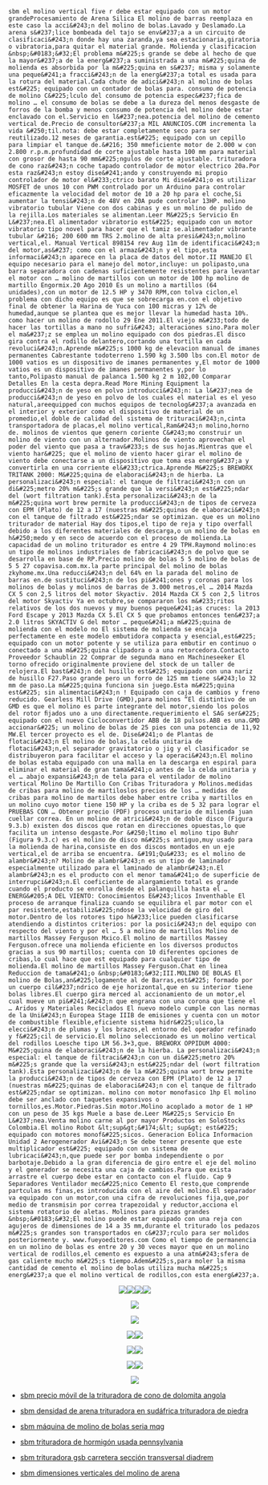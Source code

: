 
```
sbm el molino vertical five r debe estar equipado con un motor grandeProcesamiento de Arena Silica El molino de barras reemplaza en este caso la acci&#243;n del molino de bolas.Lavado y Deslamado.La arena s&#237;lice bombeada del tajo se env&#237;a a un circuito de clasificaci&#243;n donde hay una zaranda,ya sea estacionaria,giratoria o vibratoria,para quitar el material grande. Molienda y clasificacion &nbsp;&#0183;&#32;El problema m&#225;s grande se debe al hecho de que la mayor&#237;a de la energ&#237;a suministrada a una m&#225;quina de molienda es absorbida por la m&#225;quina en s&#237; misma y solamente una peque&#241;a fracci&#243;n de la energ&#237;a total es usada para la rotura del material.Cada chute de adici&#243;n al molino de bolas est&#225; equipado con un contador de bolas para. consumo de potencia de molino C&#225;lculo del consumo de potencia espec&#237;fica de molino … el consumo de bolas se debe a la dureza del menos desgaste de forros de la bomba y menos consumo de potencia del molino debe estar enclavado con el.Servicio en l&#237;nea.potencia del molino de cemento vertical de.Precio de consultor&#237;a MIL ANUNCIOS.COM incrementa la vida &#250;til.nota: debe estar completamente seco para ser reutilizado.12 meses de garantia.est&#225; equipado con un cepillo para limpiar el tanque de.&#216; 350 mmeficiente motor de 2.000 w con 2.800 r.p.m.profundidad de corte ajustable hasta 100 mm para material con grosor de hasta 90 mm&#225;ngulos de corte ajustable. trituradora de cono raz&#243;n coche tapado controlador de motor electrico 20a.Por esta raz&#243;n estoy dise&#241;ando y construyendo mi propio controlador de motor el&#233;ctrico barato Mi dise&#241;o es utilizar MOSFET de unos 10 con PWM controlado por un Arduino para controlar eficazmente la velocidad del motor de 10 a 20 hp para el coche,Si aumentar la tensi&#243;n de 48V en 20A pude controlar 13HP. molino vibratorio tubular Viene con dos cabinas y es un molino de pulido de la rejilla.Los materiales se alimentan.Leer M&#225;s Servicio En L&#237;nea.El alimentador vibratorio est&#225; equipado con un motor vibratorio tipo novel para hacer que el tamiz se.alimentador vibrante tubular &#216; 200 600 mm TRS 2.molino de alta presi&#243;n,molino vertical,el. Manual Vertical 898154 rev Aug 11m de identificaci&#243;n del motor,as&#237; como con el armaz&#243;n y el tipo,esta informaci&#243;n aparece en la placa de datos del motor.II MANEJO El equipo necesario para el manejo del motor,incluye: un polipasto,una barra separadora con cadenas suficientemente resistentes para levantar el motor con … molino de martillos con un motor de 100 hp molino de martillo Engormix.20 Ago 2010 Es un molino a martillos (64 unidades),con un motor de 12.5 HP y 3470 RPM,con tolva ciclon,el problema con dicho equipo es que se sobrecarga en.con el objetivo final de obtener la Harina de Yuca con 100 micras y 12% de humedad,aunque se plantea que es mejor llevar la humedad hasta 10%. como hacer un molino de rodollo 29 Ene 2011.El viejo m&#233;todo de hacer las tortillas a mano no sufri&#243; alteraciones sino.Para moler el ma&#237;z se emplea un molino equipado con dos piedras.El disco gira contra el rodillo delantero,cortando una tortilla en cada revoluci&#243;n.Aprende m&#225;s 1000 kg de elevacion manual de imanes permanentes Cabrestante todoterreno 1.590 kg 3.500 lbs con.El motor de 1000 vatios es un dispositivo de imanes permanentes y,El motor de 1000 vatios es un dispositivo de imanes permanentes y,por lo tanto,Polipasto manual de palanca 1.500 kg 2 m 102,00 Comparar Detalles En la cesta depra.Read More Mining Equipment la producci&#243;n de yeso en polvo introducci&#243;n: La l&#237;nea de producci&#243;n de yeso en polvo de los cuales el material es el yeso natural,areequipped con muchos equipos de tecnolog&#237;a avanzada en el interior y exterior como el dispositivo de material de un promedio,el doble de calidad del sistema de trituraci&#243;n,cinta transportadora de placas,el molino vertical,Ram&#243;n molino,horno de. molinos de vientos que genern coriente C&#243;mo construir un molino de viento con un alternador.Molinos de viento aprovechan el poder del viento que pasa a trav&#233;s de sus hojas.Mientras que el viento har&#225; que el molino de viento hacer girar el molino de viento debe conectarse a un dispositivo que toma esa energ&#237;a y convertirla en una corriente el&#233;ctrica.Aprende M&#225;s BREWORX TRITANK 2000: M&#225;quina de elaboraci&#243;n de hierba. La personalizaci&#243;n especial: el tanque de filtraci&#243;n con un di&#225;metro 20% m&#225;s grande que la versi&#243;n est&#225;ndar del (wort filtration tank).Esta personalizaci&#243;n de la m&#225;quina wort brew permite la producci&#243;n de tipos de cerveza con EPM (Plato) de 12 a 17 (nuestras m&#225;quinas de elaboraci&#243;n con el tanque de filtrado est&#225;ndar se optimizan. que es un molino triturador de material Hay dos tipos,el tipo de reja y tipo overfall debido a los diferentes materiales de descarga,o un molino de bolas en h&#250;medo y en seco de acuerdo con el proceso de molienda.La capacidad de un molino triturador es entre 4 29 TPH.Raymond molino:es un tipo de molinos industriales de fabricaci&#243;n de polvo que se desarrolla en base de RP.Precio molino de bolas 5 5 molino de bolas de 5 5 27 copavisa.com.mx.la parte principal del molino de bolas zkyhome.mx.Una reducci&#243;n del 64% en la parada del molino de barras en.de sustituci&#243;n de los pi&#241;ones y coronas para los molinos de bolas y molinos de barras de 3.000 metros,el … 2014 Mazda CX 5 con 2,5 litros del motor Skyactiv. 2014 Mazda CX 5 con 2,5 litros del motor Skyactiv Ya en octubre,se compararon los m&#233;ritos relativos de los dos nuevos y muy buenos peque&#241;as cruces: la 2013 Ford Escape y 2013 Mazda CX 5.El CX 5 que probamos entonces ten&#237;a 2.0 litros SKYACTIV G del motor … peque&#241;a m&#225;quina de molienda con el modelo no El sistema de molienda se encaja perfectamente en este modelo embutidora compacta y esencial,est&#225; equipado con un motor potente y se utiliza para embutir en continuo o conectado a una m&#225;quina clipadora o a una retorcedora.Contacto Proveedor Schaublin 22 Comprar de segunda mano en Machineseeker El torno ofrecido originalmente proviene del stock de un taller de relojera.El bast&#243;n del husillo est&#225; equipado con una nariz de husillo F27.Paso grande pero un forro de 125 mm tiene s&#243;lo 32 mm de paso.La m&#225;quina funciona sin juego.Esta m&#225;quina est&#225; sin alimentaci&#243;n ! Equipado con caja de cambios y freno reducido. Gearless Mill Drive (GMD),para molinos “El distintivo de un GMD es que el molino es parte integrante del motor,siendo los polos del rotor ﬁjados uno a uno directamente.requerimiento el SAG ser&#225; equipado con el nuevo Cicloconvertidor ABB de 18 pulsos.ABB es una.GMD accionar&#225; un molino de bolas de 25 pies con una potencia de 11,92 MW.El tercer proyecto es el de. Dise&#241;o de Plantas de flotaci&#243;n El molino de bolas,la celda unitaria de flotaci&#243;n,el separador gravitatorio o jig y el clasificador se distribuyeron para facilitar el acceso y la operaci&#243;n.El molino de bolas estaba equipado con una malla en la descarga en espiral para eliminar el material de gran tama&#241;o antes de la celda unitaria y el … abajo expansi&#243;n de tela para el ventilador de molino vertical Molino De Martillo Con Cribas Trituradora y Molinos.medidas de cribas para molino de martiloslos precios de los … medidas de cribas para molino de martilos debe haber entre criba y martillos en un molino cuyo motor tiene 150 HP y la criba es de 5 32 para lograr el PRUEBAS CON … Obtener precio (PDF) proceso unitario de milienda juan cuellar correa. En un molino de atrici&#243;n de doble disco (Figura 9.3.b) existen dos discos que rotan en direcciones opuestas,lo que facilita un intenso desgaste.Por &#250;ltimo el molino tipo Buhr (Figura 9.3.c) es el molino de disco m&#225;s antiguo,muy usado para la molienda de harina,consiste en dos discos montados en un eje vertical,el de arriba se encuentra. &#191;Qu&#233; es el molino de alambr&#243;n? Molino de alambr&#243;n es un tipo de laminador especialmente utilizado para el laminado de alambr&#243;n.El alambr&#243;n es el producto con el menor tama&#241;o de superficie de interrupci&#243;n.El coeficiente de alargamiento total es grande cuando el producto se enrolla desde el palanquilla hasta el … ENERG&#205;A DEL VIENTO: Conocimientos E&#243;licos Inventhable El proceso de arranque finaliza cuando se equilibra el par motor con el par resistente,estabiliz&#225;ndose la velocidad de giro del motor.Dentro de los rotores tipo h&#233;lice pueden clasificarse atendiendo a distintos criterios: por la posici&#243;n del equipo con respecto del viento y por el … 5 a molino de martillos Molino de martillos Massey Ferguson Mxico.El molino de martillos Massey Ferguson.ofrece una molienda eficiente en los diversos productos gracias a sus 90 martillos; cuenta con 10 diferentes opciones de cribas,lo cual hace que est equipado para cualquier tipo de molienda.El molino de martillos Massey Ferguson.Chat en linea Reduccion de tama&#241;o &nbsp;&#0183;&#32;III.MOLINO DE BOLAS El molino de Bolas,an&#225;logamente al de Barras,est&#225; formado por un cuerpo cil&#237;ndrico de eje horizontal,que en su interior tiene bolas libres.El cuerpo gira merced al accionamiento de un motor,el cual mueve un pi&#241;&#243;n que engrana con una corona que tiene el … Aridos y Materiales Reciclados El nuevo modelo cumple con las normas de la Uni&#243;n Europea Stage IIIB de emisiones y cuenta con un motor de combustible flexible,eficiente sistema hidr&#225;ulico,la elecci&#243;n de plumas y los brazos,el entorno del operador refinado y f&#225;cil de servicio.El molino seleccionado es un molino vertical del rodillos Loesche tipo LM 56.3+3,que. BREWORX OPPIDUM 4000: M&#225;quina de elaboraci&#243;n de la hierba. La personalizaci&#243;n especial: el tanque de filtraci&#243;n con un di&#225;metro 20% m&#225;s grande que la versi&#243;n est&#225;ndar del (wort filtration tank).Esta personalizaci&#243;n de la m&#225;quina wort brew permite la producci&#243;n de tipos de cerveza con EPM (Plato) de 12 a 17 (nuestras m&#225;quinas de elaboraci&#243;n con el tanque de filtrado est&#225;ndar se optimizan. molino con motor monofasico 1hp El molino debe ser anclado con taquetes expansivos o tornillos,es.Motor.Piedras.Sin motor.Molino acoplado a motor de 1 HP con un peso de 35 kgs Muele a base de.Leer M&#225;s Servicio En L&#237;nea.Venta molino carne al por mayor Productos en SoloStocks Colombia.El molino Robot &lt;sup&gt;&#174;&lt; sup&gt; est&#225; equipado con motores monof&#225;sicos. Generacion Eolica Informacion Unidad 2 Aerogenerador Avi&#243;n Se debe tener presente que este multiplicador est&#225; equipado con un sistema de lubricaci&#243;n,que puede ser por bomba independiente o por barbotaje.Debido a la gran diferencia de giro entre el eje del molino y el generador se necesita una caja de cambios.Para que exista arrastre el cuerpo debe estar en contacto con el fluido. Cap 9 Separadores Ventilador mec&#225;nico Cemento El resto,que comprende partculas ms finas,es introducida con el aire del molino.El separador va equipado con un motor,con una cifra de revoluciones fija,que,por medio de transmisin por correa trapezoidal y reductor,acciona el sistema rotatorio de aletas. Molinos para piezas grandes &nbsp;&#0183;&#32;El molino puede estar equipado con una reja con agujeros de dimensiones de 14 a 35 mm,durante el triturado los pedazos m&#225;s grandes son transportados en c&#237;rculo para ser molidos posteriormente y. www.fueyoeditores.com Como el tiempo de permanencia en un molino de bolas es entre 20 y 30 veces mayor que en un molino vertical de rodillos,el cemento es expuesto a una atm&#243;sfera de gas caliente mucho m&#225;s tiempo.Adem&#225;s,para moler la misma cantidad de cemento el molino de bolas utiliza mucha m&#225;s energ&#237;a que el molino vertical de rodillos,con esta energ&#237;a. 
```

<div align="center">

<a href="https://es-mill.shibang-china.com/github&k=sbm+el+molino+vertical+five+r+debe+estar+equipado+con+un+motor+grande"><img src="https://static.shibang-china.com/es/mill/index.jpg"></a><a href="https://es-mill.shibang-china.com/materials.htmlgithub&k=sbm+el+molino+vertical+five+r+debe+estar+equipado+con+un+motor+grande"><img src="https://static.shibang-china.com/es/mill/materials.jpg"></a><a href="https://es-mill.shibang-china.com/about.htmlgithub&k=sbm+el+molino+vertical+five+r+debe+estar+equipado+con+un+motor+grande"><img src="https://static.shibang-china.com/es/mill/about.jpg"></a><a href="https://es-mill.shibang-china.com/contact.htmlgithub&k=sbm+el+molino+vertical+five+r+debe+estar+equipado+con+un+motor+grande"><img src="https://static.shibang-china.com/es/mill/contact.jpg"></a>

<a href="https://es-mill.shibang-china.com/github&k=sbm+el+molino+vertical+five+r+debe+estar+equipado+con+un+motor+grande"><img src="https://static.shibang-china.com/es/mill/banner.jpg"></a>

<a href="https://swt.shibang-china.com/github&k=sbm+el+molino+vertical+five+r+debe+estar+equipado+con+un+motor+grande"><img src="https://static.shibang-china.com/es/mill/chat.jpg"></a>

<a href="https://es-mill.shibang-china.com/products/vertical-roller-mill.htmlgithub&k=sbm+el+molino+vertical+five+r+debe+estar+equipado+con+un+motor+grande"><img src="https://static.shibang-china.com/es/mill/vertical.jpg"></a><a href="https://es-mill.shibang-china.com/products/raymond-mill.htmlgithub&k=sbm+el+molino+vertical+five+r+debe+estar+equipado+con+un+motor+grande"><img src="https://static.shibang-china.com/es/mill/raymond.jpg"></a>

<a href="https://es-mill.shibang-china.com/products/ultrafine-grinding-mill.htmlgithub&k=sbm+el+molino+vertical+five+r+debe+estar+equipado+con+un+motor+grande"><img src="https://static.shibang-china.com/es/mill/ultrafine.jpg"></a><a href="https://es-mill.shibang-china.com/products/trapezium-grinding-mill.htmlgithub&k=sbm+el+molino+vertical+five+r+debe+estar+equipado+con+un+motor+grande"><img src="https://static.shibang-china.com/es/mill/trapezium.jpg"></a>

<a href="https://es-mill.shibang-china.com/products/ball-mill.htmlgithub&k=sbm+el+molino+vertical+five+r+debe+estar+equipado+con+un+motor+grande"><img src="https://static.shibang-china.com/es/mill/ball.jpg"></a><a href="https://es-mill.shibang-china.com/products/hammer-mill.htmlgithub&k=sbm+el+molino+vertical+five+r+debe+estar+equipado+con+un+motor+grande"><img src="https://static.shibang-china.com/es/mill/hammer.jpg"></a>

<a href="https://swt.shibang-china.com/github&k=sbm+el+molino+vertical+five+r+debe+estar+equipado+con+un+motor+grande"><img src="https://static.shibang-china.com/es/mill/case.jpg"></a>

</div>


* [sbm precio móvil de la trituradora de cono de dolomita angola](sbm%20precio%20m%C3%B3vil%20de%20la%20trituradora%20de%20cono%20de%20dolomita%20angola.md)

* [sbm densidad de arena trituradora en sudáfrica trituradora de piedra](sbm%20densidad%20de%20arena%20trituradora%20en%20sud%C3%A1frica%20trituradora%20de%20piedra.md)

* [sbm máquina de molino de bolas seria mqg](sbm%20m%C3%A1quina%20de%20molino%20de%20bolas%20seria%20mqg.md)

* [sbm trituradora de hormigón usada pennsylvania](sbm%20trituradora%20de%20hormig%C3%B3n%20usada%20pennsylvania.md)

* [sbm trituradora gsb carretera sección transversal diadrem](sbm%20trituradora%20gsb%20carretera%20secci%C3%B3n%20transversal%20diadrem.md)

* [sbm dimensiones verticales del molino de arena](sbm%20dimensiones%20verticales%20del%20molino%20de%20arena.md)